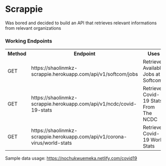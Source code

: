 # Scrappie
Was bored and decided to build an API that retrieves relevant informations from relevant organizations

### Working Endpoints

<table>
  <tr>
    <th>Method</th>
    <th>Endpoint</th>
    <th>Uses</th>
    <th>Params</th>
    <th>Query</th>
  </tr>

  <tr>
    <td>GET</td>
    <td>https://shaolinmkz-scrappie.herokuapp.com/api/v1/softcom/jobs</td>
    <td>Retrieves Available Jobs at Softcom</td>
    <td>N/A</td>
    <td>?fast="true"</td>
  </tr>

  <tr>
    <td>GET</td>
    <td>https://shaolinmkz-scrappie.herokuapp.com/api/v1/ncdc/covid-19-stats</td>
    <td>Retrieves Covid-19 Stats From The NCDC</td>
    <td>N/A</td>
    <td>?fast="true"</td>
  </tr>

  <tr>
    <td>GET</td>
    <td>https://shaolinmkz-scrappie.herokuapp.com/api/v1/corona-virus/world-stats</td>
    <td>Retrieves Covid-19 World Stats</td>
    <td>N/A</td>
    <td>?fast="true"</td>
  </tr>
<table>


Sample data usage: https://nochukwuemeka.netlify.com/covid19
